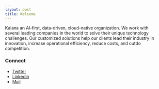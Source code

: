 ```yaml
---
layout: post
title: Welcome
---
```


Kalana an AI-first, data-driven, cloud-native organization. We work with several leading companies in the world to solve their unique technology challenges. Our customized solutions help our clients lead their industry in innovation, increase operational efficiency, reduce costs, and outdo competition.




### Connect


- [Twitter](https://www.twitter.com/KalanaHQ)
- [Linkedin](https://www.linkedin.com/company/kalanahq)
- [Mail](mailto:hello@kalana.dev)

